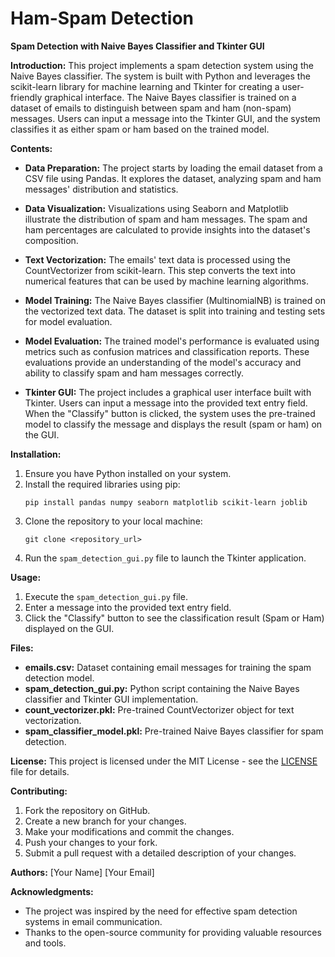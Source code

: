 # Ham-Spam Detection
**Spam Detection with Naive Bayes Classifier and Tkinter GUI**

**Introduction:**
This project implements a spam detection system using the Naive Bayes classifier. The system is built with Python and leverages the scikit-learn library for machine learning and Tkinter for creating a user-friendly graphical interface. The Naive Bayes classifier is trained on a dataset of emails to distinguish between spam and ham (non-spam) messages. Users can input a message into the Tkinter GUI, and the system classifies it as either spam or ham based on the trained model.

**Contents:**
- **Data Preparation:** The project starts by loading the email dataset from a CSV file using Pandas. It explores the dataset, analyzing spam and ham messages' distribution and statistics.
  
- **Data Visualization:** Visualizations using Seaborn and Matplotlib illustrate the distribution of spam and ham messages. The spam and ham percentages are calculated to provide insights into the dataset's composition.

- **Text Vectorization:** The emails' text data is processed using the CountVectorizer from scikit-learn. This step converts the text into numerical features that can be used by machine learning algorithms.

- **Model Training:** The Naive Bayes classifier (MultinomialNB) is trained on the vectorized text data. The dataset is split into training and testing sets for model evaluation.

- **Model Evaluation:** The trained model's performance is evaluated using metrics such as confusion matrices and classification reports. These evaluations provide an understanding of the model's accuracy and ability to classify spam and ham messages correctly.

- **Tkinter GUI:** The project includes a graphical user interface built with Tkinter. Users can input a message into the provided text entry field. When the "Classify" button is clicked, the system uses the pre-trained model to classify the message and displays the result (spam or ham) on the GUI.

**Installation:**
1. Ensure you have Python installed on your system.
2. Install the required libraries using pip:
   ```
   pip install pandas numpy seaborn matplotlib scikit-learn joblib
   ```
3. Clone the repository to your local machine:
   ```
   git clone <repository_url>
   ```
4. Run the `spam_detection_gui.py` file to launch the Tkinter application.

**Usage:**
1. Execute the `spam_detection_gui.py` file.
2. Enter a message into the provided text entry field.
3. Click the "Classify" button to see the classification result (Spam or Ham) displayed on the GUI.

**Files:**
- **emails.csv:** Dataset containing email messages for training the spam detection model.
- **spam_detection_gui.py:** Python script containing the Naive Bayes classifier and Tkinter GUI implementation.
- **count_vectorizer.pkl:** Pre-trained CountVectorizer object for text vectorization.
- **spam_classifier_model.pkl:** Pre-trained Naive Bayes classifier for spam detection.

**License:**
This project is licensed under the MIT License - see the [LICENSE](LICENSE) file for details.

**Contributing:**
1. Fork the repository on GitHub.
2. Create a new branch for your changes.
3. Make your modifications and commit the changes.
4. Push your changes to your fork.
5. Submit a pull request with a detailed description of your changes.

**Authors:**
[Your Name]
[Your Email]

**Acknowledgments:**
- The project was inspired by the need for effective spam detection systems in email communication.
- Thanks to the open-source community for providing valuable resources and tools.
